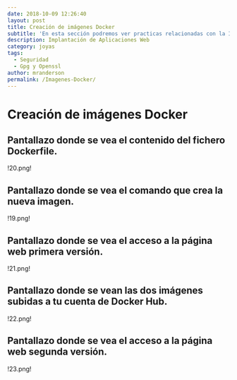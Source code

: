 ```yaml
---
date: 2018-10-09 12:26:40
layout: post
title: Creación de imágenes Docker
subtitle: 'En esta sección podremos ver practicas relacionadas con la Implantación de Aplicaciones Web'
description: Implantación de Aplicaciones Web
category: joyas
tags:
  - Seguridad
  - Gpg y Openssl
author: mranderson
permalink: /Imagenes-Docker/
---
```


# Creación de imágenes Docker

##  Pantallazo donde se vea el contenido del fichero Dockerfile.

!20.png!

 ## Pantallazo donde se vea el comando que crea la nueva imagen.

!19.png!

 ## Pantallazo donde se vea el acceso a la página web primera versión.

!21.png!

 ## Pantallazo donde se vean las dos imágenes subidas a tu cuenta de Docker Hub.

!22.png!

## Pantallazo donde se vea el acceso a la página web segunda versión.

!23.png!
